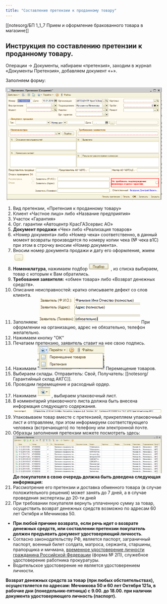 ```yaml
---
title: "Составление претензии к проданному товару"
---
```


[[notesorg/БП 1_1_7 Прием и оформление бракованного товара в магазине]]

## Инструкция по составлению претензии к проданному товару.

Операции → Документы, набираем «претензия», заходим в журнал «Документы Претензия», добавляем документ «+».

Заполняем форму:

![](notesorg/_attach/lu902410d6x_tmp_a992caaf23fcd13d.png)

1.  Вид претензии, «Претензия к проданному товару» 
2.  Клиент «Частное лицо» либо «Название предприятия»
3.  Участок «Гарантия»
4.  Орг. гарантии «Автоцентр КрасГАЗсервис АО»
5.  **Документ продажи** «Чек» либо «Реализация товаров»
6.  «Номер документа» либо «Номер чека» соответственно, в данный момент возвраты производятся по номеру копии чека (№ чека в1С) при этом в строчку вносим «Номер документа». 
7.  Вносим номер документа продажи и дату его оформления, жмем ![](notesorg/_attach/lu902410d6x_tmp_f0b9bad10971f15c.png) 
8.  **Номенклатура**, нажимаем подбор ![](notesorg/_attach/lu902410d6x_tmp_6513f1bffadbf905.png) , из списка выбираем, товар с которым к Вам обратились.
9.  **Требования заявителя:** «обмен товара» либо «Возврат денежных средств».
10.  Описание неисправностей: кратко описываете дефект со слов клиента.
11.  Заполняем: ![](notesorg/_attach/lu902410d6x_tmp_8db5bc1d2779992d.png)
При оформлении на организацию, адрес не обязательно, телефон желательно.
12.  Нажимаем кнопку "ОК" 
13.  Печатаем претензию, заявитель ставит на нее свою подпись.
14.  Нажимаем ![](notesorg/_attach/lu902410d6x_tmp_88ad0141682fec1e.png) Перемещение товаров.
15.  Выбираем склады. Отправитель: Свой, Получатель: [[notesorg/Гарантийный склад АКГС]].
16.  Проводим перемещение и расходный ордер.
17.  Нажимаем ![](notesorg/_attach/lu902410d6x_tmp_6f58dbd510b68fd4.png) , выбираем упаковочный лист.
18.  В комментарий упаковочного листа должна быть внесена информация следующего содержания.
![](notesorg/_attach/lu902410d6x_tmp_6b5d4980e002b3e5.png)
19.  Упаковываем товар вместе с претензией, прикрепляем упаковочный лист и отправляем, при этом информируем соответствующего человека (встречающего) по телефону или электронной почте.
20.  Образцы заполнения претензии можете посмотреть здесь: ![](notesorg/_attach/lu902410d6x_tmp_45ba28b7bcad24a7.png)
**До покупателя в свою очередь должна быть доведена следующая информация:**
1.  Рассмотрение его претензии и доставка обменного товара (в случае положительного решения) может занять до 7 дней, а в случае проведения экспертизы до 20-ти дней
2.  При требовании покупателя вернуть уплаченную сумму за товар, осуществить возврат денежных средств возможно по адресам 60 лет Октября и Мечникова 50.

- **При любой причине возврата,** **если речь идет о возврате денежных средств, или составлении претензии покупатель должен предъявить документ удостоверяющий личность**.
- Согласно законодательству РФ, является паспорт, заграничный паспорт, военный билет солдата, матроса, сержанта, старшины, прапорщика и мичмана, [временное удостоверение личности гражданина Российской Федерации](https://ru.wikipedia.org/w/index.php?title=%D0%92%D1%80%D0%B5%D0%BC%D0%B5%D0%BD%D0%BD%D0%BE%D0%B5_%D1%83%D0%B4%D0%BE%D1%81%D1%82%D0%BE%D0%B2%D0%B5%D1%80%D0%B5%D0%BD%D0%B8%D0%B5_%D0%BB%D0%B8%D1%87%D0%BD%D0%BE%D1%81%D1%82%D0%B8_%D0%B3%D1%80%D0%B0%D0%B6%D0%B4%D0%B0%D0%BD%D0%B8%D0%BD%D0%B0_%D0%A0%D0%BE%D1%81%D1%81%D0%B8%D0%B9%D1%81%D0%BA%D0%BE%D0%B9_%D0%A4%D0%B5%D0%B4%D0%B5%D1%80%D0%B0%D1%86%D0%B8%D0%B8&action=edit&redlink=1) (форма № 2П), служебное удостоверение работника прокуратуры.
- Водительское удостоверение не является удостоверением личности.

**Возврат денежных средств за товар (при любых обстоятельствах), осуществляется по адресам: Мечникова 50 и 60 лет Октября 121а, в рабочие дни (понедельник-пятница) с 9.00. до 18.00. при наличии документа удостоверяющего личность (паспорт).**